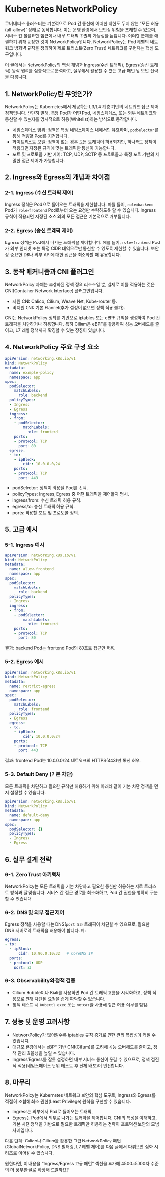 # Kubernetes NetworkPolicy

쿠버네티스 클러스터는 기본적으로 Pod 간 통신에 어떠한 제한도 두지 않는 “모든 허용(all-allow)” 상태로 동작합니다. 이는 운영 환경에서 보안상 위험을 초래할 수 있으며, 서비스 간 불필요한 접근이나 내부 트래픽 유출의 가능성을 높입니다. 이러한 문제를 해결하기 위해 등장한 것이 NetworkPolicy입니다. NetworkPolicy는 Pod 레벨의 네트워크 방화벽 규칙을 정의하여 제로 트러스트(Zero Trust) 네트워크를 구현하는 핵심 도구입니다.

이 글에서는 NetworkPolicy의 핵심 개념과 Ingress(수신 트래픽), Egress(송신 트래픽) 동작 원리를 심층적으로 분석하고, 실무에서 활용할 수 있는 고급 패턴 및 보안 전략을 다룹니다.



## 1. NetworkPolicy란 무엇인가?

NetworkPolicy는 Kubernetes에서 제공하는 L3/L4 계층 기반의 네트워크 접근 제어 정책입니다. 간단히 말해, 특정 Pod가 어떤 Pod, 네임스페이스, 또는 외부 네트워크와 통신할 수 있는지를 명시적으로 허용(Whitelist)하는 방식으로 동작합니다.

* 네임스페이스 범위: 정책은 특정 네임스페이스 내에서만 유효하며, `podSelector`를 통해 적용할 Pod를 지정합니다.
* 화이트리스트 모델: 정책이 없는 경우 모든 트래픽이 허용되지만, 하나라도 정책이 적용되면 지정된 규칙에 맞는 트래픽만 통신이 가능합니다.
* 포트 및 프로토콜 기반 제어: TCP, UDP, SCTP 등 프로토콜과 특정 포트 기반의 세밀한 접근 제어가 가능합니다.



## 2. Ingress와 Egress의 개념과 차이점

### 2-1. Ingress (수신 트래픽 제어)

Ingress 정책은 Pod으로 들어오는 트래픽을 제한합니다.
예를 들어, `role=backend` Pod가 `role=frontend` Pod로부터 오는 요청만 수락하도록 할 수 있습니다. Ingress 규칙이 적용되면 지정된 소스 외의 모든 접근은 기본적으로 거부됩니다.

### 2-2. Egress (송신 트래픽 제어)

Egress 정책은 Pod에서 나가는 트래픽을 제어합니다.
예를 들어, `role=frontend` Pod가 외부 인터넷 또는 특정 CIDR 대역으로만 통신할 수 있도록 제한할 수 있습니다. 보안상 중요한 DB나 외부 API에 대한 접근을 최소화할 때 유용합니다.



## 3. 동작 메커니즘과 CNI 플러그인

NetworkPolicy 자체는 추상화된 정책 정의 리소스일 뿐, 실제로 이를 적용하는 것은 CNI(Container Network Interface) 플러그인입니다.

* 지원 CNI: Calico, Cilium, Weave Net, Kube-router 등.
* 비지원 CNI: 기본 Flannel(추가 설정이 없으면 정책 적용 불가).

CNI는 NetworkPolicy 정의를 기반으로 iptables 또는 eBPF 규칙을 생성하여 Pod 간 트래픽을 차단하거나 허용합니다. 특히 Cilium은 eBPF를 활용하여 성능 오버헤드를 줄이고, L7 레벨 정책까지 확장할 수 있는 장점이 있습니다.



## 4. NetworkPolicy 주요 구성 요소

```yaml
apiVersion: networking.k8s.io/v1
kind: NetworkPolicy
metadata:
  name: example-policy
  namespace: app
spec:
  podSelector:
    matchLabels:
      role: backend
  policyTypes:
  - Ingress
  - Egress
  ingress:
  - from:
    - podSelector:
        matchLabels:
          role: frontend
    ports:
    - protocol: TCP
      port: 80
  egress:
  - to:
    - ipBlock:
        cidr: 10.0.0.0/24
    ports:
    - protocol: TCP
      port: 443
```

* podSelector: 정책이 적용될 Pod를 선택.
* policyTypes: Ingress, Egress 중 어떤 트래픽을 제어할지 명시.
* ingress/from: 수신 트래픽 허용 규칙.
* egress/to: 송신 트래픽 허용 규칙.
* ports: 허용할 포트 및 프로토콜 정의.



## 5. 고급 예시

### 5-1. Ingress 예시

```yaml
apiVersion: networking.k8s.io/v1
kind: NetworkPolicy
metadata:
  name: allow-frontend
  namespace: app
spec:
  podSelector:
    matchLabels:
      role: backend
  policyTypes:
  - Ingress
  ingress:
  - from:
    - podSelector:
        matchLabels:
          role: frontend
    ports:
    - protocol: TCP
      port: 80
```

결과: backend Pod는 frontend Pod의 80포트 접근만 허용.



### 5-2. Egress 예시

```yaml
apiVersion: networking.k8s.io/v1
kind: NetworkPolicy
metadata:
  name: restrict-egress
  namespace: app
spec:
  podSelector:
    matchLabels:
      role: frontend
  policyTypes:
  - Egress
  egress:
  - to:
    - ipBlock:
        cidr: 10.0.0.0/24
    ports:
    - protocol: TCP
      port: 443
```

결과: frontend Pod는 10.0.0.0/24 네트워크의 HTTPS(443)만 통신 허용.



### 5-3. Default Deny (기본 차단)

모든 트래픽을 차단하고 필요한 규칙만 허용하기 위해 아래와 같이 기본 차단 정책을 먼저 설정할 수 있습니다.

```yaml
apiVersion: networking.k8s.io/v1
kind: NetworkPolicy
metadata:
  name: default-deny
  namespace: app
spec:
  podSelector: {}
  policyTypes:
  - Ingress
  - Egress
```



## 6. 실무 설계 전략

### 6-1. Zero Trust 아키텍처

NetworkPolicy는 모든 트래픽을 기본 차단하고 필요한 통신만 허용하는 제로 트러스트 방식과 잘 맞습니다. 서비스 간 접근 경로를 최소화하고, Pod 간 권한을 명확히 구분할 수 있습니다.

### 6-2. DNS 및 외부 접근 제어

Egress 정책을 사용할 때는 DNS(`port 53`) 트래픽이 차단될 수 있으므로, 필요한 DNS 서버로의 트래픽을 허용해야 합니다. 예:

```yaml
egress:
- to:
  - ipBlock:
      cidr: 10.96.0.10/32   # CoreDNS IP
  ports:
  - protocol: UDP
    port: 53
```

### 6-3. Observability와 정책 검증

* Cilium Hubble이나 Kiali를 사용하면 Pod 간 트래픽 흐름을 시각화하고, 정책 적용으로 인해 차단된 요청을 쉽게 파악할 수 있습니다.
* 정책 테스트 시 `kubectl exec` 또는 `netcat`을 사용해 접근 허용 여부를 점검.



## 7. 성능 및 운영 고려사항

* NetworkPolicy가 많아질수록 iptables 규칙 증가로 인한 관리 복잡성이 커질 수 있습니다.
* 대규모 환경에서는 eBPF 기반 CNI(Cilium)를 고려해 성능 오버헤드를 줄이고, 정책 관리 효율성을 높일 수 있습니다.
* Ingress/Egress를 잘못 설정하면 내부 서비스 통신이 끊길 수 있으므로, 정책 점진적 적용(네임스페이스 단위 테스트 후 전체 배포)이 안전합니다.



## 8. 마무리

NetworkPolicy는 Kubernetes 네트워크 보안의 핵심 도구로, Ingress와 Egress를 적절히 조합해 최소 권한(Least Privilege) 원칙을 구현할 수 있습니다.

* Ingress는 외부에서 Pod로 들어오는 트래픽,
* Egress는 Pod에서 외부로 나가는 트래픽을 제어합니다.
  CNI의 특성을 이해하고, 기본 차단 정책을 기반으로 필요한 트래픽만 허용하는 전략이 프로덕션 보안의 모범 사례입니다.



다음 단계:
Calico나 Cilium을 활용한 고급 NetworkPolicy 패턴 (GlobalNetworkPolicy, DNS 필터링, L7 레벨 제어)를 다음 글에서 다뤄보면 심화 시리즈로 이어갈 수 있습니다.



원한다면, 이 내용을 “Ingress/Egress 고급 패턴” 섹션을 추가해 4500\~5000자 수준의 더 풍부한 글로 확장해 드릴까요?
